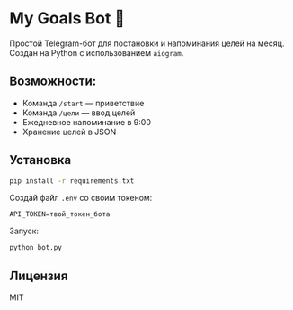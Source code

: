 # My Goals Bot 🎯

Простой Telegram-бот для постановки и напоминания целей на месяц.  
Создан на Python с использованием `aiogram`.

## Возможности:
- Команда `/start` — приветствие
- Команда `/цели` — ввод целей
- Ежедневное напоминание в 9:00
- Хранение целей в JSON

## Установка

```bash
pip install -r requirements.txt
```

Создай файл `.env` со своим токеном:

```
API_TOKEN=твой_токен_бота
```

Запуск:

```bash
python bot.py
```

## Лицензия

MIT
